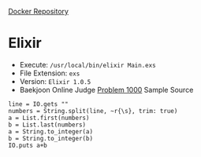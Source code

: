 [Docker Repository](https://registry.hub.docker.com/u/baekjoon/onlinejudge-elixir)

# Elixir 

* Execute: `/usr/local/bin/elixir Main.exs`
* File Extension: `exs`
* Version: `Elixir 1.0.5`
* Baekjoon Online Judge [Problem 1000](https://www.acmicpc.net/problem/1000) Sample Source
````
line = IO.gets ""
numbers = String.split(line, ~r{\s}, trim: true)
a = List.first(numbers)
b = List.last(numbers)
a = String.to_integer(a)
b = String.to_integer(b)
IO.puts a+b
````


